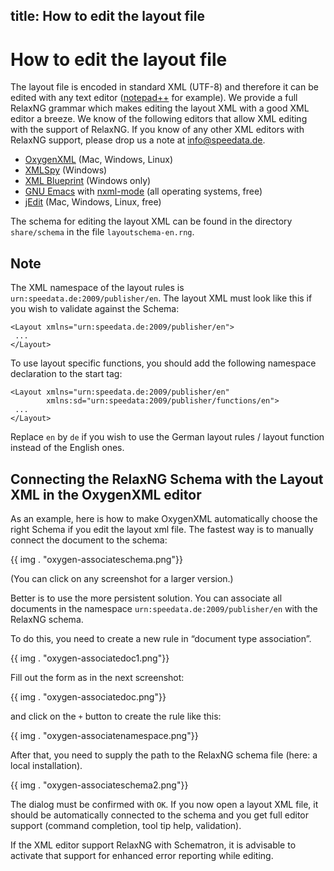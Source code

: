 title: How to edit the layout file
---
How to edit the layout file
===========================

The layout file is encoded in standard XML (UTF-8) and therefore it can
be edited with any text editor
([notepad++](http://notepad-plus-plus.org) for example). We provide a
full RelaxNG grammar which makes editing the layout XML with a good XML
editor a breeze. We know of the following editors that allow XML editing
with the support of RelaxNG. If you know of any other XML editors with
RelaxNG support, please drop us a note at
[info@speedata.de](mailto:info@speedata.de).

-   [OxygenXML](https://www.oxygenxml.com) (Mac, Windows, Linux)
-   [XMLSpy](http://www.altova.com/xml-editor/) (Windows)
-   [XML Blueprint](http://www.xmlblueprint.com/) (Windows only)
-   [GNU Emacs](https://www.gnu.org/software/emacs/) with [nxml-mode](http://www.thaiopensource.com/nxml-mode/) (all operating systems, free)
-   [jEdit](http://www.jedit.org) (Mac, Windows, Linux, free)

The schema for editing the layout XML can be found in the directory
`share/schema` in the file `layoutschema-en.rng`.

Note
----

The XML namespace of the layout rules is
`urn:speedata.de:2009/publisher/en`. The layout XML must look like this
if you wish to validate against the Schema:

    <Layout xmlns="urn:speedata.de:2009/publisher/en">
     ...
    </Layout>

To use layout specific functions, you should add the following namespace
declaration to the start tag:

    <Layout xmlns="urn:speedata.de:2009/publisher/en"
            xmlns:sd="urn:speedata:2009/publisher/functions/en">
     ...
    </Layout>

Replace `en` by `de` if you wish to use the German layout rules / layout
function instead of the English ones.

Connecting the RelaxNG Schema with the Layout XML in the OxygenXML editor
-------------------------------------------------------------------------

As an example, here is how to make OxygenXML automatically choose the
right Schema if you edit the layout xml file. The fastest way is to
manually connect the document to the schema:

{{ img . "oxygen-associateschema.png"}}

(You can click on any screenshot for a larger version.)

Better is to use the more persistent solution. You can associate all
documents in the namespace `urn:speedata.de:2009/publisher/en` with the
RelaxNG schema.

To do this, you need to create a new rule in “document type association”.

{{ img . "oxygen-associatedoc1.png"}}

Fill out the form as in the next screenshot:

{{ img . "oxygen-associatedoc.png"}}

and click on the `+` button to create the rule like this:

{{ img . "oxygen-associatenamespace.png"}}

After that, you need to supply the path to the RelaxNG schema file
(here: a local installation).

{{ img . "oxygen-associateschema2.png"}}

The dialog must be confirmed with `OK`. If you now open a layout XML
file, it should be automatically connected to the schema and you get
full editor support (command completion, tool tip help, validation).

If the XML editor support RelaxNG with Schematron, it is advisable to activate
that support for enhanced error reporting while editing.

